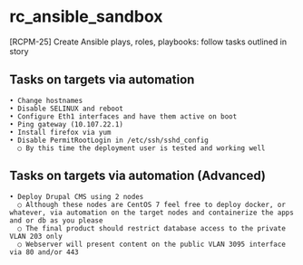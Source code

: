 rc_ansible_sandbox
==================
[RCPM-25] Create Ansible plays, roles, playbooks: follow tasks outlined in story

Tasks on targets via automation
-------------------------------
    • Change hostnames 
    • Disable SELINUX and reboot 
    • Configure Eth1 interfaces and have them active on boot 
    • Ping gateway (10.107.22.1) 
    • Install firefox via yum 
    • Disable PermitRootLogin in /etc/ssh/sshd_config 
      ○ By this time the deployment user is tested and working well 

Tasks on targets via automation (Advanced) 
-------------------------------
    • Deploy Drupal CMS using 2 nodes 
      ○ Although these nodes are CentOS 7 feel free to deploy docker, or whatever, via automation on the target nodes and containerize the apps and or db as you please 
      ○ The final product should restrict database access to the private VLAN 203 only 
      ○ Webserver will present content on the public VLAN 3095 interface via 80 and/or 443 
